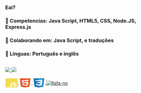 ###    Eai?
### 🌱 Competencias: Java Script, HTML5, CSS, Node.JS, Express.js
### 👯 Colaborando em: Java Script, e traduções
### 👅 Línguas: Português e inglês

<br>

<div>
  <a href="https://github.com/Daniels7k">
  <img height="180em"   src="https://github-readme-stats.vercel.app/api?username=Daniels7k&show_icons=true&theme=tokyonight&include_all_commits=true&count_private=true"/>
  <img height="180em" src="https://github-readme-stats.vercel.app/api/top-langs/?username=Daniels7k&layout=compact&langs_count=7&theme=tokyonight"/>
</div>
  
<div style="display: inline_block"><br>
  <img align="center" alt="Rafa-Js" height="30" width="40" src="https://raw.githubusercontent.com/devicons/devicon/master/icons/javascript/javascript-plain.svg">
  <img align="center" alt="Rafa-HTML" height="30" width="40" src="https://raw.githubusercontent.com/devicons/devicon/master/icons/html5/html5-original.svg">
  <img align="center" alt="Rafa-CSS" height="30" width="40" src="https://raw.githubusercontent.com/devicons/devicon/master/icons/css3/css3-original.svg">
  <img align="center" alt="Rafa-no" height="30" width="40" src="https://cdn.jsdelivr.net/gh/devicons/devicon/icons/nodejs/nodejs-original.svg" />
</div>
 

